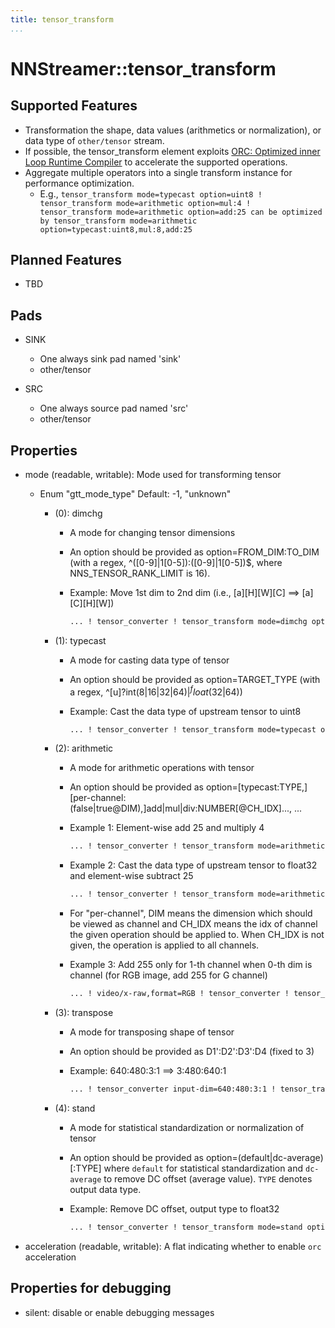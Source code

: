 ```yaml
---
title: tensor_transform
...
```


# NNStreamer::tensor_transform

## Supported Features

- Transformation the shape, data values (arithmetics or normalization), or data type of ```other/tensor``` stream.
- If possible, the tensor_transform element exploits [ORC: Optimized inner Loop Runtime Compiler](https://gitlab.freedesktop.org/gstreamer/orc) to accelerate the supported operations.
- Aggregate multiple operators into a single transform instance for performance optimization.
  - E.g., ```tensor_transform mode=typecast option=uint8 ! tensor_transform mode=arithmetic option=mul:4 ! tensor_transform mode=arithmetic option=add:25 can be optimized by tensor_transform mode=arithmetic option=typecast:uint8,mul:8,add:25```

## Planned Features

- TBD

## Pads

- SINK

   - One always sink pad named 'sink'
   - other/tensor

- SRC

   - One always source pad named 'src'
   - other/tensor

## Properties

- mode (readable, writable): Mode used for transforming tensor
  - Enum "gtt_mode_type" Default: -1, "unknown"
    - (0): dimchg
      - A mode for changing tensor dimensions
      - An option should be provided as option=FROM_DIM:TO_DIM (with a regex, ^([0-9]|1[0-5]):([0-9]|1[0-5])$, where NNS_TENSOR_RANK_LIMIT is 16).
      - Example: Move 1st dim to 2nd dim (i.e., [a][H][W][C] ==> [a][C][H][W])

        ```bash
        ... ! tensor_converter ! tensor_transform mode=dimchg option=0:2 ! ...
        ```

    - (1): typecast
      - A mode for casting data type of tensor
      - An option should be provided as option=TARGET_TYPE (with a regex, ^[u]?int(8|16|32|64)$|^float(32|64)$)
      - Example: Cast the data type of upstream tensor to uint8

        ```bash
        ... ! tensor_converter ! tensor_transform mode=typecast option=uint8 ! ...
        ```

    - (2): arithmetic
      - A mode for arithmetic operations with tensor
      - An option should be provided as option=[typecast:TYPE,][per-channel:(false|true@DIM),]add|mul|div:NUMBER[@CH_IDX]..., ...
      - Example 1: Element-wise add 25 and multiply 4

        ```bash
        ... ! tensor_converter ! tensor_transform mode=arithmetic option=add:25,mul:4 ! ...
        ```

      - Example 2: Cast the data type of upstream tensor to float32 and element-wise subtract 25

        ```bash
        ... ! tensor_converter ! tensor_transform mode=arithmetic option=typecast:float32,add:-25 ! ...
        ```

      - For "per-channel", DIM means the dimension which should be viewed as channel and CH_IDX means the idx of channel the given operation should be applied to. When CH_IDX is not given, the operation is applied to all channels.
      - Example 3: Add 255 only for 1-th channel when 0-th dim is channel (for RGB image, add 255 for G channel)

        ```bash
        ... ! video/x-raw,format=RGB ! tensor_converter ! tensor_transform mode=arithmetic option=per-channel:true@0,add:255@1 ! ...
        ```

    - (3): transpose
      - A mode for transposing shape of tensor
      - An option should be provided as D1':D2':D3':D4 (fixed to 3)
      - Example: 640:480:3:1 ==> 3:480:640:1

        ```bash
        ... ! tensor_converter input-dim=640:480:3:1 ! tensor_transform mode=transpose option=2:1:0:3 ! ...
        ```

    - (4): stand
      - A mode for statistical standardization or normalization of tensor
      - An option should be provided as option=(default|dc-average)[:TYPE] where `default` for statistical standardization and `dc-average` to remove DC offset (average value). `TYPE` denotes output data type.
      - Example: Remove DC offset, output type to float32

        ```bash
        ... ! tensor_converter ! tensor_transform mode=stand option=dc-average:float32 ! ...
        ```

- acceleration (readable, writable): A flat indicating whether to enable ```orc``` acceleration

## Properties for debugging

- silent: disable or enable debugging messages
